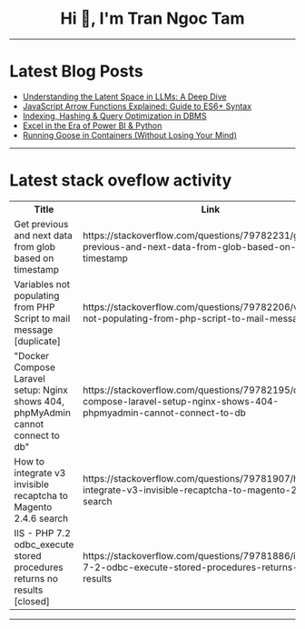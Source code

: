 <h1 align="center">Hi 👋, I'm Tran Ngoc Tam</h1>

---

# Latest Blog Posts 
<!-- BLOG-POST-LIST:START -->
- [Understanding the Latent Space in LLMs: A Deep Dive](https://dev.to/kuldeep_paul/understanding-the-latent-space-in-llms-a-deep-dive-7e5)
- [JavaScript Arrow Functions Explained: Guide to ES6+ Syntax](https://dev.to/om_u101/javascript-arrow-functions-explained-guide-to-es6-syntax-17i4)
- [Indexing, Hashing &amp; Query Optimization in DBMS](https://dev.to/jerlin_vanessavincentpa/indexing-hashing-query-optimization-in-dbms-61m)
- [Excel in the Era of Power BI &amp; Python](https://dev.to/maureenmuthonihue/excel-in-the-era-of-power-bi-python-o1a)
- [Running Goose in Containers &lpar;Without Losing Your Mind&rpar;](https://dev.to/agasta/running-goose-in-containers-without-losing-your-mind-3m8)
<!-- BLOG-POST-LIST:END -->

---

# Latest stack oveflow activity
<table>
  <tr><th>Title</th><th>Link</th></tr>
  <!-- STACKOVERFLOW:START --><tr><td>Get previous and next data from glob based on timestamp</td><td>https://stackoverflow.com/questions/79782231/get-previous-and-next-data-from-glob-based-on-timestamp</td></tr><tr><td>Variables not populating from PHP Script to mail message [duplicate]</td><td>https://stackoverflow.com/questions/79782206/variables-not-populating-from-php-script-to-mail-message</td></tr><tr><td>&quot;Docker Compose Laravel setup: Nginx shows 404, phpMyAdmin cannot connect to db&quot;</td><td>https://stackoverflow.com/questions/79782195/docker-compose-laravel-setup-nginx-shows-404-phpmyadmin-cannot-connect-to-db</td></tr><tr><td>How to integrate v3 invisible recaptcha to Magento 2.4.6 search</td><td>https://stackoverflow.com/questions/79781907/how-to-integrate-v3-invisible-recaptcha-to-magento-2-4-6-search</td></tr><tr><td>IIS - PHP 7.2 odbc_execute stored procedures returns no results [closed]</td><td>https://stackoverflow.com/questions/79781886/iis-php-7-2-odbc-execute-stored-procedures-returns-no-results</td></tr><!-- STACKOVERFLOW:END -->
</table>

---


